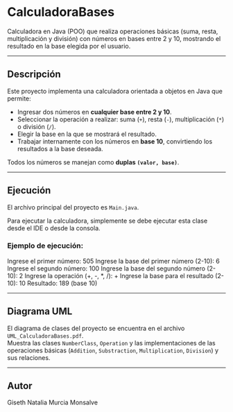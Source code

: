 # CalculadoraBases

Calculadora en Java (POO) que realiza operaciones básicas (suma, resta, multiplicación y división) con números en bases entre 2 y 10, mostrando el resultado en la base elegida por el usuario.

---

## Descripción

Este proyecto implementa una calculadora orientada a objetos en Java que permite:  

- Ingresar dos números en **cualquier base entre 2 y 10**.  
- Seleccionar la operación a realizar: suma (`+`), resta (`-`), multiplicación (`*`) o división (`/`).  
- Elegir la base en la que se mostrará el resultado.  
- Trabajar internamente con los números en **base 10**, convirtiendo los resultados a la base deseada.  

Todos los números se manejan como **duplas `(valor, base)`**.

---

## Ejecución

El archivo principal del proyecto es `Main.java`.  

Para ejecutar la calculadora, simplemente se debe ejecutar esta clase desde el IDE o desde la consola.

### Ejemplo de ejecución:

Ingrese el primer número: 505
Ingrese la base del primer número (2-10): 6
Ingrese el segundo número: 100
Ingrese la base del segundo número (2-10): 2
Ingrese la operación (+, -, *, /): +
Ingrese la base para el resultado (2-10): 10
Resultado: 189 (base 10)

---

## Diagrama UML

El diagrama de clases del proyecto se encuentra en el archivo `UML_CalculadoraBases.pdf`.  
Muestra las clases `NumberClass`, `Operation` y las implementaciones de las operaciones básicas (`Addition`, `Substraction`, `Multiplication`, `Division`) y sus relaciones.

---

## Autor

Giseth Natalia Murcia Monsalve